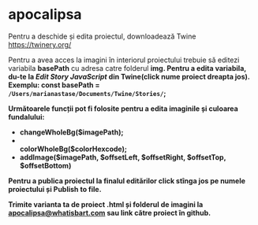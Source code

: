# apocalipsa

Pentru a deschide și edita proiectul, downloadează Twine https://twinery.org/

Pentru a avea acces la imagini în interiorul proiectului trebuie să editezi variabila <b>basePath</b> cu adresa catre folderul <b>img<b/>. Pentru a edita variabila, du-te la <i>Edit Story JavaScript</i> din Twine(click nume proiect dreapta jos).
Exemplu: const basePath = `/Users/marianastase/Documents/Twine/Stories/`;
  
Următoarele funcții pot fi folosite pentru a edita imaginile și culoarea fundalului:
<ul><li>changeWholeBg($imagePath);<li></li>colorWholeBg($colorHexcode);</li><li>addImage($imagePath, $offsetLeft, $offsetRight, $offsetTop, $offsetBottom)</li></ul>

Pentru a publica proiectul la finalul editărilor click stînga jos pe numele proiectului și <b>Publish to file</b>.

Trimite varianta ta de proiect .html și folderul de imagini la apocalipsa@whatisbart.com sau link către proiect în github.
